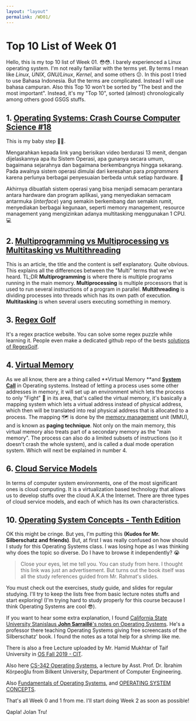 ```yaml
---
layout: "layout"
permalink: /WD01/
---
```


# Top 10 List of Week 01

Hello, this is my top 10 list of Week 01. 😳😳. I barely experienced a Linux operating system. I'm not really familiar with the terms yet. By terms I mean like *Linux*, *UNIX*, *GNU/Linux*, *Kernel*, and some others 😕. In this post I tried to use Bahasa Indonesia. But the terms are complicated. Instead I will use bahasa campuran. Also this Top 10 won't be sorted by "The best and the most important". Instead, it's my "Top 10", sorted (almost) chronologically among others good GSGS stuffs.

## 1. [Operating Systems: Crash Course Computer Science #18](https://www.youtube.com/watch?v=26QPDBe-NB8)

This is my baby step 👣👣.

Mengarahkan kepada link yang berisikan video berdurasi 13 menit, dengan dijelaskannya apa itu Sistem Operasi, apa gunanya secara umum, bagaimana sejarahnya dan bagaimana berkembangnya hingga sekarang. Pada awalnya sistem operasi dimulai dari keresahan para *programmers* karena perlunya berbagai penyesuaian berbeda untuk setiap hardware. 🌠

Akhirnya dibuatlah sistem operasi yang bisa menjadi semacam perantara antara hardware dan program aplikasi, yang menyediakan semacam antarmuka (*interface*) yang semakin berkembang dan semakin rumit, menyediakan berbagai kegunaan, seperti memory management, resource management yang mengizinkan adanya multitasking menggunakan 1 CPU. 💻

## 2. [Multiprogramming vs Multiprocessing vs Multitasking vs Multithreading](https://www.javatpoint.com/multiprogramming-vs-multiprocessing-vs-multitasking-vs-multithreading)

This is an article, the title and the content is self explanatory. Quite obvious. This explains all the differences between the "Multi" terms that we've heard. TL;DR **Multiprogramming** is where there is multiple programs running in the main memory. **Multiprocessing** is multiple processors that is used to run several instructions of a program in parallel. **Multithreading** is dividing processes into threads which has its own path of execution. **Multitasking** is when several users executing something in memory.

## 3. [Regex Golf](https://alf.nu/RegexGolf)

It's a regex practice website. You can solve some regex puzzle while learning it. People even make a dedicated github repo of the bests [solutions of RegexGolf](https://gist.github.com/Davidebyzero/9221685).

## 4. [Virtual Memory](https://www.tutorialspoint.com/operating_system/os_virtual_memory.htm)

As we all know, there are a thing called **Virtual Memory **and **[System Call](https://www.guru99.com/system-call-operating-system.html)** in Operating systems. Instead of letting a process uses some other addresses in memory, it will set up an environment which lets the process to only "Fight" 🥊 in its area, that's called the virtual memory, it's basically a mapping system which lets a virtual address instead of physical address, which then will be translated into real physical address that is allocated to a process. The mapping 🗺 is done by the [memory management](https://www.u-aizu.ac.jp/~yliu/teaching/os/lec12.html) unit (MMU), and is known as **paging technique**. Not only on the main memory, this virtual memory also treats part of a secondary memory as the "main memory". The process can also do a limited subsets of instructions (so it doesn't crash the whole system), and is called a dual mode operation system. Which will next be explained in number 4. 

## 6. [Cloud Service Models](https://www.javatpoint.com/cloud-service-models)

In terms of computer system environments, one of the most significant ones is cloud computing. It is a virtualization based technology that allows us to develop stuffs over the cloud A.K.A the Internet. There are three types of cloud service models, and each of which has its own characteristics.

## 10. [Operating System Concepts - Tenth Edition](https://www.os-book.com/OS10/)

OK this might be cringe. But yes, I'm putting this **(Kudos for Mr. Silberschatz and friends)**. But, at first I was really confused on how should I study for this Operating Systems class. I was losing hope as I was thinking why does the topic so diverse. Do I have to browse it independently? 😭

> Close your eyes, let me tell you. You can study from here. I thought this link was just an advertisement. But turns out the book itself was all the study references guided from Mr. Rahmat's slides.

You must check out the exercises, study guide, and slides for regular studying. I'll try to keep the lists free from basic lecture notes stuffs and start exploring! (I'm trying hard to study properly for this course because I think Operating Systems are cool 😎).

If you want to hear some extra explanation, I found [California State University Stanislaus **John Sarraillé**'s notes on Operating Systems](https://www.cs.csustan.edu/~john/Classes/CS3750/Notes/). He's a professor there teaching Operating Systems giving free screencasts of the Silberschatz' book. I found  the notes as a total help for a shrimp like me.

There is also a free Lecture uploaded by Mr. Hamid Mukhtar of Taif University in [OS Fall 2019 - CIT](https://www.youtube.com/watch?v=Z6w6JowO5Fw&list=PLBpMYKycVdGb3tlVlmR9Rmx47p6UOVp7W).

Also here [CS-342 Operating Systems](https://www.youtube.com/watch?v=9ci5g49nfdE&list=PLhwVAYxlh5dsX6aOfVMZXS8MwKwBmwVM6), a lecture by Asst. Prof. Dr. İbrahim Körpeoğlu from Bilkent University, Department of Computer Engineering.

Also [Fundamentals of Operating Systems](https://www.youtube.com/watch?v=zJTqTs7Ujr8&list=PLW1yb8L3S1ngGmtKlI5XYcTNQQ1r3xZvq), and [OPERATING SYSTEM CONCEPTS](https://www.youtube.com/watch?v=ZAT70fxe_Fo&list=PL9P1J9q3_9fOTGzsBCn0T2T5vHLdBcDq_).

That's all Week 0 and 1 from me. I'll start doing Week 2 as soon as possible!

Qapla! Jolan Tru!
